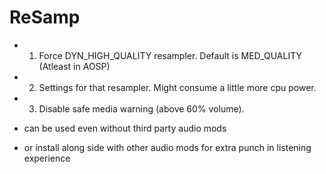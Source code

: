 # ReSamp

* 1. Force DYN_HIGH_QUALITY resampler. Default is MED_QUALITY (Atleast in AOSP)
 * 2. Settings for that resampler. Might consume a little more cpu power. 
 * 3. Disable safe media warning (above 60% volume).
* can be used even without third party audio mods

* or install along side with other audio mods for extra punch in listening experience 


